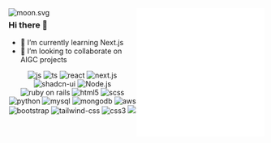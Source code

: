 <KANG-THEO>
  <a href="https://github.com/txstc55/kang-theo">
    <img align="right" src="/github-metrics.svg" alt="Metrics" width="50%">
<!--     <br><br> -->
<!--     <img align="" src="https://github-readme-activity-graph.vercel.app/graph?username=kang-theo&theme=react" width="46%"> -->
    <img align="left" src="https://moon-svg.minung.dev/moon.svg?size=100&theme=basic&rotate=0" alt="moon.svg">
  </a>
<h3>Hi there 👋</h3>
<ul>
<li>🌱 I’m currently learning Next.js</li> 
<li>👯 I’m looking to collaborate on AIGC projects</li>
</ul>

  <p align="center">
  <img src="https://img.shields.io/badge/JavaScript-F7DF1E?style=flat-square&logo=javascript&logoColor=black" alt="js">
  <img src="https://img.shields.io/badge/TypeScript-007ACC?style=for-the-badge&logo=typescript&logoColor=white" alt="ts">
  <img src="https://img.shields.io/badge/React-20232A?style=for-the-badge&logo=react&logoColor=61DAFB" alt="react">
  <img src="https://img.shields.io/badge/Next.js-skyblue?style=for-the-badge&logo=Next.js&logoColor=black" alt="next.js">
  <img src="https://img.shields.io/badge/Shadcn--ui-black?style=for-the-badge&logo=shadcnui&logoColor=white" alt="shadcn-ui">
  <img src="https://img.shields.io/badge/Node.js-43853D?style=flat-square&logo=node.js&logoColor=white" alt="Node.js">
  <img src="https://img.shields.io/badge/Ruby_on_Rails-CC0000?style=for-the-badge&logo=ruby-on-rails&logoColor=white" alt="ruby on rails">
  <img src="https://img.shields.io/badge/HTML5-E34F26?style=flat-square&logo=html5&logoColor=white" alt="html5">
  <img src="https://img.shields.io/badge/Sass-CC6699?style=flat-square&logo=sass&logoColor=white" alt="scss">
  <img src="https://img.shields.io/badge/Python-3572a5?style=for-the-badge&logo=python&logoColor=white" alt="python">
  <img src="https://img.shields.io/badge/MySQL-00000F?style=flat-square&logo=mysql&logoColor=white" alt="mysql">
  <img src="https://img.shields.io/badge/MongoDB-4EA94B?style=flat-square&logo=mongodb&logoColor=white" alt="mongodb">
  <img src="https://img.shields.io/badge/Amazon_AWS-232F3E?style=flat-square&logo=amazon-aws&logoColor=white" alt="aws">
  <img src="https://img.shields.io/badge/Bootstrap-563D7C?style=flat-square&logo=bootstrap&logoColor=white" alt="bootstrap">
  <img src="https://img.shields.io/badge/Tailwind_CSS-38B2AC?style=flat-square&logo=tailwind-css&logoColor=white" alt="tailwind-css">
  <img src="https://img.shields.io/badge/CSS3-1572B6?style=flat-square&logo=css3&logoColor=white" alt="css3">
</KANG-THEO>
<img align="" src="https://github-readme-activity-graph.vercel.app/graph?username=kang-theo&theme=react" width="46%">

<!-- Top Language
[![Top Langs](https://github-readme-stats.vercel.app/api/top-langs/?username=kang-theo&hide=Emacs%20Lisp,Groff,Makefile,Vim%20Script,Python,PostScript,TeX,Shell,Stylus,SRecode%20Template,Common%20Lisp,NewLisp,Perl)](https://github.com/kang-theo/github-readme-stats)
-->

<!--
### Hi there 👋
**kang-theo/kang-theo** is a ✨ _special_ ✨ repository because its `README.md` (this file) appears on your GitHub profile.

Here are some ideas to get you started:

- 🔭 I’m currently working on ...
- 🌱 I’m currently learning ...
- 👯 I’m looking to collaborate on ...
- 🤔 I’m looking for help with ...
- 💬 Ask me about ...
- 📫 How to reach me: ...
- 😄 Pronouns: ...
- ⚡ Fun fact: ...
-->
